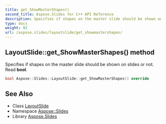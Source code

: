 ```yaml
---
title: get_ShowMasterShapes()
second_title: Aspose.Slides for C++ API Reference
description: Specifies if shapes on the master slide should be shown on slides or not. Read bool.
type: docs
weight: 92
url: /aspose.slides/layoutslide/get_showmastershapes/
---
```

## LayoutSlide::get_ShowMasterShapes() method


Specifies if shapes on the master slide should be shown on slides or not. Read **bool**.

```cpp
bool Aspose::Slides::LayoutSlide::get_ShowMasterShapes() override
```

## See Also

* Class [LayoutSlide](../)
* Namespace [Aspose::Slides](../../)
* Library [Aspose.Slides](../../../)